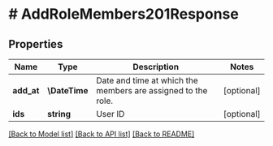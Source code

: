 # # AddRoleMembers201Response

## Properties

Name | Type | Description | Notes
------------ | ------------- | ------------- | -------------
**add_at** | **\DateTime** | Date and time at which the members are assigned to the role. | [optional]
**ids** | **string** | User ID | [optional]

[[Back to Model list]](../../README.md#models) [[Back to API list]](../../README.md#endpoints) [[Back to README]](../../README.md)
